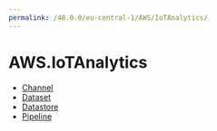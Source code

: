 ```yaml
---
permalink: /48.0.0/eu-central-1/AWS/IoTAnalytics/
---
```


# AWS.IoTAnalytics



* [Channel](Channel.md)
* [Dataset](Dataset.md)
* [Datastore](Datastore.md)
* [Pipeline](Pipeline.md)
